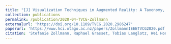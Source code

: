 ```yaml
---
title: "[J] Visualization Techniques in Augmented Reality: A Taxonomy, Methods and Patterns"
collection: publications
permalink: /publication/2020-04-TVCG-Zollmann
externalurl: 'https://doi.org/10.1109/TVCG.2020.2986247'
paperurl: 'https://www.hci.otago.ac.nz/papers/ZollmannIEEETVCG2020.pdf'
citation: 'Stefanie Zollmann, Raphael Grasset, Tobias Langlotz, Wei Hong Lo, Shohei Mori, and Holger Regenbrecht, &quot;Visualization Techniques in Augmented Reality: A Taxonomy, Methods and Patterns&quot; <i>IEEE Trans. on Visualisation and Computer Graphics (TVCG)</i> (2020.XX)'
---
```


<!--
externalurl: 'url'
paperurl: 'url'
youtubeurl: 'url'
presentationurl: 'url'
githuburl: 'url'
-->